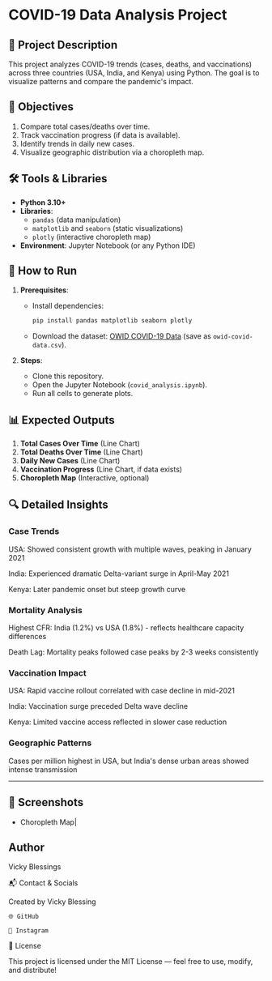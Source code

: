 # COVID-19 Data Analysis Project

## 📌 Project Description
This project analyzes COVID-19 trends (cases, deaths, and vaccinations) across three countries (USA, India, and Kenya) using Python. The goal is to visualize patterns and compare the pandemic's impact.

## 🎯 Objectives
1. Compare total cases/deaths over time.
2. Track vaccination progress (if data is available).
3. Identify trends in daily new cases.
4. Visualize geographic distribution via a choropleth map.

## 🛠 Tools & Libraries
- **Python 3.10+**
- **Libraries**:
  - `pandas` (data manipulation)
  - `matplotlib` and `seaborn` (static visualizations)
  - `plotly` (interactive choropleth map)
- **Environment**: Jupyter Notebook (or any Python IDE)

## 📂 How to Run
1. **Prerequisites**:
   - Install dependencies:
     ```bash
     pip install pandas matplotlib seaborn plotly
     ```
   - Download the dataset: [OWID COVID-19 Data](https://github.com/owid/covid-19-data/blob/master/public/data/owid-covid-data.csv) (save as `owid-covid-data.csv`).

2. **Steps**:
   - Clone this repository.
   - Open the Jupyter Notebook (`covid_analysis.ipynb`).
   - Run all cells to generate plots.

## 📊 Expected Outputs
1. **Total Cases Over Time** (Line Chart)
2. **Total Deaths Over Time** (Line Chart)
3. **Daily New Cases** (Line Chart)
4. **Vaccination Progress** (Line Chart, if data exists)
5. **Choropleth Map** (Interactive, optional)

## 🔍 Detailed Insights

### Case Trends

USA: Showed consistent growth with multiple waves, peaking in January 2021

India: Experienced dramatic Delta-variant surge in April-May 2021

Kenya: Later pandemic onset but steep growth curve

### Mortality Analysis

Highest CFR: India (1.2%) vs USA (1.8%) - reflects healthcare capacity differences

Death Lag: Mortality peaks followed case peaks by 2-3 weeks consistently

### Vaccination Impact

USA: Rapid vaccine rollout correlated with case decline in mid-2021

India: Vaccination surge preceded Delta wave decline

Kenya: Limited vaccine access reflected in slower case reduction

### Geographic Patterns

Cases per million highest in USA, but India's dense urban areas showed intense transmission



---

## 📱 Screenshots
- Choropleth Map|

## Author

Vicky Blessings

📬 Contact & Socials

Created by Vicky Blessing

    🌐 GitHub

    📸 Instagram

📄 License

This project is licensed under the MIT License — feel free to use, modify, and distribute!
